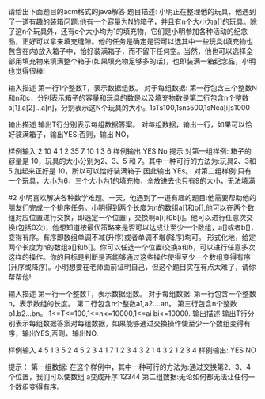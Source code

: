 请给出下面题目的acm格式的java解答
题目描述:
小明正在整理他的玩具，他遇到了一道有趣的装箱问题:他有一个容量为N的箱子，并且有n个大小为a[]的玩具。除了这n个玩具外，还有c个大小均为1的填充物，它们是小明参加各种活动的纪念品，正好可以拿来填充缝隙。他的任务是确定是否可以选其中一些玩具(填充物也包含在内)放入箱子中，恰好装满箱子，而不留下任何空。当然，他也可以选择全部用填充物来填满整个箱子(如果填充物足够多的话)，也即装满一箱纪念品，小明也觉得很棒!

输入描述
第一行1个整数T，表示数据组数。
对于每组数据:
第一行包含三个整数N和n和c，分别表示箱子的容量和玩具的数是以及填充物数是第二行包含n个整数a[1],a[2]…a[n]，分别表示这N个玩具的大小。1sTs100,1sns500,1sNca[i]s1000

输出描述
输出T行分别表示每组数据答案。
对每组数据，输出一行，如果可以恰好装满箱子，输出YES;否则，输出 NO，

样例输入
2
10 4 1
2 35 7
10 1 3
6
样例输出
YES
No
提示
对第一组样例:
箱子的容量是 10，玩具的大小分别为2、3、5 和 7。其中一种可行的方法为:玩具2、3和5 加起来正好是 10，所以可以恰好装满箱子
因此输出 YEs。
对第二组样例:只有一个玩具，大小为6，三个大小为1的填充物，全放进去也只有9的大小，无法填满



#2
小明喜欢解决各种数学难题。一天，他遇到了一道有趣的题目:他需要帮助他的朋友们完成一个排序任务。小明得到两个长度为n的数组a[]和b[],他可以在两个数组对应位置进行交换，即选定一个位置i，交换啊a[i]和b[i]。他可以进行任意次交换(包括0次)，他想知道按最优策略来是否可以达成让至少一个数组，a[]或者b[]，变得有序。有序即数组单调不减(升序)或者单调不增(降序)均可。
形式化地，给定两个长度为n的数组a[]和b[]。你可以任选一个位置i交换a和b，可以进行任意多次这样的操作。你的目标是判断是否能够通过这些操作使得至少一个数组变得有序(升序或降序)。小明想要在老师面前证明自己，但这个题目实在有点太难了，请你帮帮他!

输入描述
第一行一个整数T，表示数据组数。
对于每组数据:
第一行包含一个整数n，表示数组的长度。
第二行包含n个整数a1,a2.…an。
第三行包含n个整数b1.b2…bn。
1<=T<=100,1<=n<=10000,1<=ai bi<=10000.
输出描述
输出T行分别表示每组数据答案对每组数据，如果能够通过交换操作使至少一个数组变得有序，输出YES;否则，输出NO.

样例输入
4
5
1 3 5 2 4
5 2 3 4 1
7
1 2 3 4 3 2 1
4 3 2 1 2 3 4
样例输出:
YES
NO

提示：
第一组数据:
在这个样例中，其中一种可行的方法为:通过交换第2、3、4个位置，我们可以使数组 a变成升序:12344
第二组数据:无论如何都无法让任何一个数组变得有序。
